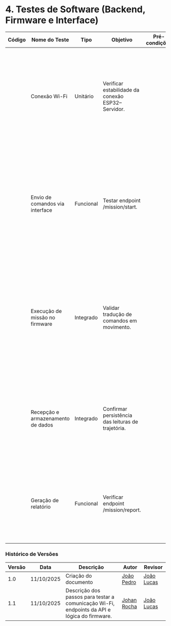 # 4. Testes de Software (Backend, Firmware e Interface)

| Código | Nome do Teste                     | Tipo      | Objetivo                                           | Pré-condições | Procedimento                                                                                                                                                                                                                                                                                                                    | Resultado Esperado | Requisito Relacionado |
| ------ | --------------------------------- | --------- | -------------------------------------------------- | ------------- | ------------------------------------------------------------------------------------------------------------------------------------------------------------------------------------------------------------------------------------------------------------------------------------------------------------------------------- | ------------------ | --------------------- |
|        | Conexão Wi-Fi                     | Unitário  | Verificar estabilidade da conexão ESP32–Servidor.  |               | 1\. Ligar o ESP32.<br>2\. Observar os logs no Monitor Serial.<br>3\. Verificar se a mensagem "Conectado ao Wi-Fi" aparece.<br>4\. Verificar no log do servidor se a conexão do cliente (ESP32) foi registrada.<br>5\. Desligar e ligar o ESP32 3 vezes, confirmando a reconexão em todas.                                       |                    |                       |
|        | Envio de comandos via interface   | Funcional | Testar endpoint /mission/start.                    |               | 1\. Utilizar uma ferramenta de API (como Postman ou Insomnia).<br>2\. Criar uma requisição POST para o endereço http://<ip-servidor>/mission/start.<br>3\. No corpo da requisição, inserir um JSON com uma sequência de comandos, ex: {"commands": ["forward 1", "turn 90"]}.<br>4\. Enviar a requisição e observar a resposta. |                    |                       |
|        | Execução de missão no firmware    | Integrado | Validar tradução de comandos em movimento.         |               | 1\. Enviar via API (conforme teste S-02) uma missão simples: {"commands": ["forward 1", "turn 90"]}.<br>2\. Observar o comportamento do carrinho.<br>3\. Medir com uma fita métrica e um transferidor se o deslocamento e a rotação foram executados corretamente.                                                              |                    |                       |
|        | Recepção e armazenamento de dados | Integrado | Confirmar persistência das leituras de trajetória. |               | 1\. Após a conclusão de uma missão (teste S-03), acessar o banco de dados.<br>2\. Executar uma query na tabela de telemetria ou trajetória, filtrando pelo ID da missão recém-concluída.<br>3\. Verificar se os registros de pose (x, y, theta) e timestamp foram criados.                                                      |                    |                       |
|        | Geração de relatório              | Funcional | Verificar endpoint /mission/report.                |               | 1\. Utilizar uma ferramenta de API.<br>2\. Obter o ID da missão executada no teste S-02.<br>3\. Criar uma requisição GET para http://<ip-servidor>/mission/report?id=<ID_DA_MISSAO>.<br>4\. Enviar a requisição e analisar o JSON de resposta.                                                                                  |                    |                       |






### Histórico de Versões

| Versão | Data       | Descrição                                      | Autor               | Revisor            |
|--------|------------|------------------------------------------------|---------------------|--------------------|
| 1.0    | 11/10/2025 | Criação do documento | [João Pedro](https://github.com/JoaoPedrooSS)          |  [João Lucas](https://github.com/jlucasiqueira)  |
| 1.1    | 11/10/2025 | Descrição dos passos para testar a comunicação Wi-Fi, endpoints da API e lógica do firmware. | [Johan Rocha](https://github.com/johan-rocha)          |  [João Lucas](https://github.com/jlucasiqueira)  |